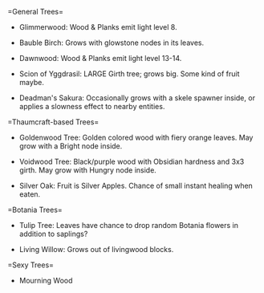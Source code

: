 =General Trees=
- Glimmerwood: Wood & Planks emit light level 8.

- Bauble Birch: Grows with glowstone nodes in its leaves.

- Dawnwood: Wood & Planks emit light level 13-14.

- Scion of Yggdrasil: LARGE Girth tree; grows big. Some kind of fruit maybe.

- Deadman's Sakura: Occasionally grows with a skele spawner inside, or applies a slowness effect to nearby entities.

=Thaumcraft-based Trees=
- Goldenwood Tree: Golden colored wood with fiery orange leaves.  May grow with a Bright node inside.

- Voidwood Tree: Black/purple wood with Obsidian hardness and 3x3 girth.  May grow with Hungry node inside.

- Silver Oak: Fruit is Silver Apples.  Chance of small instant healing when eaten.


=Botania Trees=
- Tulip Tree: Leaves have chance to drop random Botania flowers in addition to saplings?

- Living Willow: Grows out of livingwood blocks.

=Sexy Trees=
- Mourning Wood
